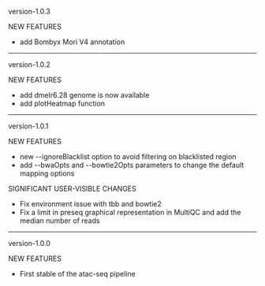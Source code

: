version-1.0.3

NEW FEATURES

  - add Bombyx Mori V4 annotation

**********************************
version-1.0.2

NEW FEATURES

  - add dmelr6.28 genome is now available
  - add plotHeatmap function

***********************************
version-1.0.1

NEW FEATURES

  - new --ignoreBlacklist option to avoid filtering on blacklisted region
  - add --bwaOpts and --bowtie2Opts parameters to change the default mapping options

SIGNIFICANT USER-VISIBLE CHANGES

  - Fix environment issue with tbb and bowtie2
  - Fix a limit in preseq graphical representation in MultiQC and add the median number of reads

***********************************
version-1.0.0

NEW FEATURES

  - First stable of the atac-seq pipeline


